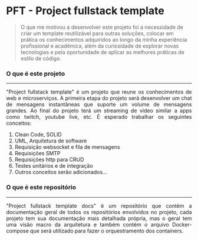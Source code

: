 # PFT - Project fullstack template

> O que me motivou a desenvolver este projeto foi a necessidade de criar um template reutilizável para outras soluções, colocar em prática os conhecimentos adquiridos ao longo da minha experiência profissional e acadêmica, além da curiosidade de explorar novas tecnologias e pela oportunidade de aplicar as melhores práticas de estilo de código.

### O que é este projeto
---

<p style="text-align: justify;">
"Project fullstack template" é um projeto que reune os conhecimentos de web e microserviços. A primeira etapa do projeto será desenvolver um chat de mensagens instantâneas que suporte um volume de mensagens grandes. Ao final do projeto terá um streaming de video similar a apps como twitch, youtube live, etc. É esperado trabalhar os seguintes conceitos:
</p>

1) Clean Code, SOLID
2) UML, Arquitetura de software
3) Requisição websocket e fila de mensagens
4) Requisições SMTP
5) Requisições http para CRUD
6) Testes unitários e de integração
7) Outros conceitos serão adicionados...

### O que é este repositório
---

<p style="text-align: justify;">
"Project fullstack template docs" é um repositório que contém a documentação geral de todos os repositórios envolvidos no projeto, cada projeto tem sua documentação mais detalhada própria, mas o geral tem uma visão macro da arquitetura e também contém o arquivo Docker-compose que será utilizado para fazer o orquestramento dos containers.
</p>